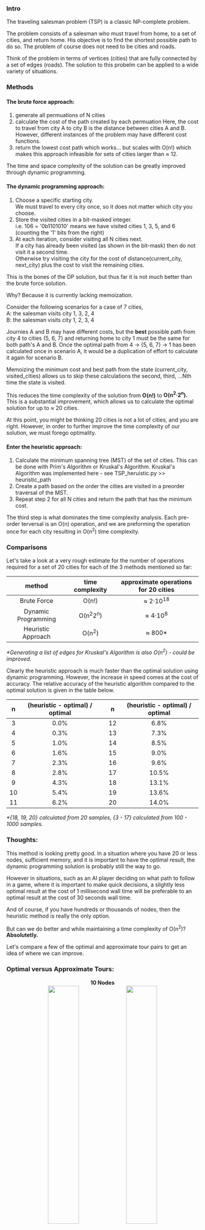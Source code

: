 ### Intro

The traveling salesman problem (TSP) is a classic NP-complete problem.

The problem consists of a salesman who must travel from home, to a set of cities, and return home.  His objective is to find the shortest possible path to do so.  The problem of course does not need to be cities and roads.

Think of the problem in terms of vertices (cities) that are fully connected by a set of edges (roads).  The solution to this probelm can be applied to a wide variety of situations.

### Methods

#### <b>The brute force approach:</b>
1. generate all permuations of N cities
2. calculate the cost of the path created by each permuation
Here, the cost to travel from city A to city B is the distance between cities A and B.
However, different instances of the problem may have different cost functions.
3. return the lowest cost path
which works... but scales with O(n!) which makes this approach infeasible for sets of cities larger than &approx; 12.

The time and space complexity of the solution can be greatly improved through dynamic programming.

#### <b>The dynamic programming approach:</b>
1. Choose a specific starting city.<br>
We must travel to every city once, so it does not matter which city you choose.
2. Store the visited cities in a bit-masked integer.<br>
i.e. 106 = '0b1101010' means we have visited cities 1, 3, 5, and 6 (counting the '1' bits from the right)
3. At each iteration, consider visiting all N cities next.<br>
If a city has already been visited (as shown in the bit-mask) then do not visit it a second time.<br>
Otherwise try visiting the city for the cost of distance(current_city, next_city) plus the cost to visit the remaining cities.

This is the bones of the DP solution, but thus far it is not much better than the brute force solution.

Why? Because it is currently lacking memoization.

Consider the following scenarios for a case of 7 cities, <br>
A: the salesman visits city 1, 3, 2, 4 <br>
B: the salesman visits city 1, 2, 3, 4 

Journies A and B may have different costs, but the <b>best</b> possible path from city 4 to cities {5, 6, 7} and returning home to city 1 must be the same for both path's A and B.  Once the optimal path from 4 -> {5, 6, 7} -> 1 has been calculated once in scenario A, it would be a duplication of effort to calculate it again for scenario B.

Memoizing the minimum cost and best path from the state (current_city, visited_cities) allows us to skip these calculations the second, third, ...Nth time the state is visited.  

This reduces the time complexity of the solution from <b>O(n!)</b> to <b>O(n<sup>2</sup>&middot;2<sup>n</sup>).</b><br>
This is a substantial improvement, which allows us to calculate the optimal solution for up to &approx; 20 cities.

At this point, you might be thinking 20 cities is not a lot of cities, and you are right.
However, in order to further improve the time complexity of our solution, we must forego optimality.

#### <b>Enter the heuristic approach:</b>

1. Calculate the minimum spanning tree (MST) of the set of cities.
This can be done with Prim's Algorithm or Kruskal's Algorithm.
Kruskal's Algorithm was implemented here - see TSP_heruistic.py >> heuristic_path
2. Create a path based on the order the cities are visited in a preorder traversal of the MST.
3. Repeat step 2 for all N cities and return the path that has the minimum cost.

The third step is what dominates the time complexity analysis.  Each pre-order terversal is an O(n) operation, and we are preforming the operation once for each city resulting in O(n<sup>2</sup>) time complexity.

### Comparisons

Let's take a look at a very rough estimate for the number of operations required for a set of 20 cities for each of the 3 methods mentioned so far:

| method | time complexity | approximate operations for 20 cities |
|:---:|:---:|:---:|
|Brute Force| O(n!)| &approx; 2&middot;10<sup>18</sup>|
|Dynamic Programming |O(n<sup>2</sup>2<sup>n</sup>)| &approx; 4&middot;10<sup>8</sup> | 
|Heuristic Approach | O(n<sup>2</sup>) | &approx; 800* |
<i>*Generating a list of edges for Kruskal's Algorithm is also O(n<sup>2</sup>) - could be improved.</i>

Clearly the heuristic approach is much faster than the optimal solution using dynamic programming.
However, the increase in speed comes at the cost of accuracy.  The relative accuracy of the heuristic algorithm compared to the optimal solution is given in the table below.


| n | (heuristic - optimal) / optimal | | n | (heuristic - optimal) / optimal |
|:----:|:---:|:---:|:---:|:---:|
| 3  | 0.0% | | 12  | 6.8% |
| 4  | 0.3% | | 13  | 7.3% |
| 5  | 1.0%  | | 14  | 8.5% |
| 6  | 1.6%  | | 15  | 9.0% |
| 7  | 2.3%  | | 16  | 9.6% |
| 8  | 2.8%  | | 17  | 10.5% |
| 9  | 4.3%  | | 18  | 13.1% |
| 10  | 5.4%  | | 19 | 13.6% |
| 11  | 6.2%  | | 20 | 14.0% |
<i>*{18, 19, 20} calculated from 20 samples, {3 - 17} calculated from 100 - 1000 samples.</i>

### Thoughts:

This method is looking pretty good.  In a situation where you have 20 or less nodes, sufficient memory, and it is important to have the optimal result, the dynamic programming solution is probably still the way to go.

However in situations, such as an AI player deciding on what path to follow in a game, where it is important to make quick decisions, a slightly less optimal result at the cost of 1 millisecond wall time will be preferable to an optimal result at the cost of 30 seconds wall time. 

And of course, if you have hundreds or thousands of nodes, then the heuristic method is really the only option.

But can we do better and while maintaining a time complexity of O(n<sup>2</sup>)? <b>Absolutetly.</b>

Let's compare a few of the optimal and approximate tour pairs to get an idea of where we can improve.

### Optimal versus Approximate Tours:

<p align="center"><b>10 Nodes</b><br>
<img src="./images/10_nodes_.png" width="40%">
<img src="./images/10_nodes.png" width="40%">
</p>

<p align="center"><b>14 Nodes</b><br>
<img src="./images/14_nodes_.png" width="40%">
<img src="./images/14_nodes.png" width="40%">
</p>

<p align="center"><b>18 Nodes</b><br>
<img src="./images/1.png" width="40%">
<img src="./images/1e.png" width="40%">

<img src="./images/4.png" width="40%">
<img src="./images/4e.png" width="40%">
</p>

### Observations:

1. When there are fewer nodes, the heuristic approach will often find the optimal path
2. Often, the error originates due to the path taking a detour through a point that would obviously fit better elsewhere in the path

### Idea:

Think of the path like a rubber band.  If we take out a point, the path will fill the gap by connecting the 2 neighboring points 2.

In doing so, the rubber band will relax a little because it is not being stretched as far.

However, we need to visit all the points so we must re-insert the point between two of the existing nodes in the path.

But, perhaps there is a better place in the path for this point than where we removed it from.  

Look at the approximate path for the 14 node plot.  Now picture removing the node at (42, 22) from the plot. The rubber band would relax by connecting nodes (60, 5) and (50, 35).  Insert the point (42, 22) back into the path, which two nodes should it go between?  The two nodes that will stretch the rubber band the least.  In this case (25, 21) and (50, 35).  

### Improvement to the heuristic method:

I call this improvement relaxation because it is relaxing the tension in the hypothetical rubber band.  

It is a simple and intuitive idea for improving the heuristic and as such probably already has a more formal name.

To relax the path:
1. For each node (b) calculate the cost of removing it from the path.<br>
<b>removal_cost = distance(a, c) - distance(b, c) - distance(a, b)</b> <br>
where a and c are the neighbors of node b in the path<br>
removal_cost will be negative because we are removing tension from the path by removing node b<br>
2. For each pair of neighboring nodes, calculate the cost of inserting node b<br>
<b>insertion_cost = distance(a, b) + distance(b, c) - distance(a, c)</b>
insertion cost will be non-negative because we are stretching the band to insert point b<br>
3. Insert node b at the location that will have the greatest overall relaxation for the band<br>
<b>total_relaxation = insertion_cost + removal_cost</b><br>
4. Repeat for all nodes in the path
5. Repeat steps 1 - 4 until there are no gains from path relaxation (typically 1 or 2 cycles in total)

### Comparisons

| n | (heuristic - optimal) / optimal | | n | (heuristic - optimal) / optimal |
|:----:|:---:|:---:|:---:|:---:|
| 3  | 0.00% | | 12  | 1.25% |
| 4  | 0.00% | | 13  | 1.36% |
| 5  | 0.00%  | | 14  | 2.18% |
| 6  | 0.07%  | | 15  | 2.80% |
| 7  | 0.11%  | | 16  | 3.12% |
| 8  | 0.31%  | | 17  | 3.18% |
| 9  | 0.40%  | | 18  | 4.22% |
| 10  | 0.71%  | | 19 | 4.52% |
| 11  | 1.19%  | | 20 | 4.48% |
<i>*{20} calculated from 50 samples, {3 - 19} calculated from 100 - 1000 samples.</i>

### Optimal versus Approximate Tours:
<b>Before Relaxatoin (left) and After Relaxation (right)</b>

<p align="center"><b>18 Nodes</b><br>
<img src="./images/18_pt_heur_path.png" width="40%">
<img src="./images/18_pt_relaxed.png" width="40%">
</p>


<p align="center"><b>20 Nodes</b><br>
<img src="./images/20_pt_heur_path.png" width="40%">
<img src="./images/20_pt_relaxed.png" width="40%">
</p>

<p align="center"><b>20 Nodes</b><br>
<img src="./images/20_pt_heur_path2.png" width="40%">
<img src="./images/20_pt_relaxed2.png" width="40%">
</p>

This method is looking great compared to the previous heuristic!<br>
But is there more that we can do?

### Observations:

We can learn more by studying where path relaxation failed to produce the optimal solution than we can from studying where it worked perfectly.

Firstly, let's consider what we could do to improve the solution in the 20 node scenario.  Specifically let us consider the first set of 20 nodes.

The optimal solution and relaxed heuristic solution agree on the best path everywhere except for the 8 nodes between (35, 99) and (95, 83).

Since this is a small subset of the total set of nodes, we could apply the dynamic programming solution to find the best path from node (35, 99) to node (5, 83) keeping the two nodes pinned with respect to the remainder of the nodes.  This would require O(k<sup>2</sup>&middot;2<sup>k</sup>) time where k is the length of the gap between nodes.

Furthermore because in general we will not know where the heuristic solution deviates from the optimal solution, this needs to be applied n times along the path of nodes - resulting in O(n&middot;k<sup>2</sup>&middot;2<sup>k</sup>) time complexity.  Which for 2&middot;k <= n will still be much faster than the dynamic programming approach for the optimal solution.  

### Visual result of k-subset optimization:

<b>Before relaxation (left), After relaxation (middle), After subset optimization (right)</b><br>
<b>k is the subset size that was optimized.</b>

<p align="center"><b>20 Nodes ; k = 5</b><br>
<img src="./images/heur-rel-sub/204hn5.png" width="32%">
<img src="./images/heur-rel-sub/204rn5.png" width="32%">
<img src="./images/heur-rel-sub/204sn5.png" width="32%">
</p>


<p align="center"><b>20 Nodes ; k = 8</b><br>
<img src="./images/heur-rel-sub/20h1.png" width="32%">
<img src="./images/heur-rel-sub/20r1.png" width="32%">
<img src="./images/heur-rel-sub/20s1.png" width="32%">
</p>

<p align="center"><b>20 Nodes ; k = 10</b><br>
<img src="./images/heur-rel-sub/20h2.png" width="32%">
<img src="./images/heur-rel-sub/20r2.png" width="32%">
<img src="./images/heur-rel-sub/20s2.png" width="32%">
</p>

<p align="center"><b>20 Nodes ; k = 10</b><br>
<img src="./images/heur-rel-sub/203h.png" width="32%">
<img src="./images/heur-rel-sub/203r.png" width="32%">
<img src="./images/heur-rel-sub/203s.png" width="32%">
</p>

### Comparisons

<b>Approximate path is found through:</b>
1. Calculate MST
2. Find best (lowest cost) pre-order traversal of MST
3. Relax points one by one
4. Replace continuous subsets of k nodes with the optimal arrangement where k = n // 2.

| n | (heuristic - optimal) / optimal | | n | (heuristic - optimal) / optimal |
|:----:|:---:|:---:|:---:|:---:|
| 3  | 0.000% | | 12  | 0.200% |
| 4  | 0.000% | | 13  | 0.352% |
| 5  | 0.012%  | | 14  | 0.232% |
| 6  | 0.002%  | | 15  | 0.423% |
| 7  | 0.029%  | | 16  | 0.620% |
| 8  | 0.017%  | | 17  | 0.454% |
| 9  | 0.070%  | | 18  | 0.225% |
| 10  | 0.083%  | | 19 | 0.856% |
| 11  | 0.200%  | | 20 | 0.458% |
<b><i>*{19, 20} calcualted from 50 samples, {3-18} calculated from 100 - 1000 samples.</i><br>
Note: percent error does not necessarily reflect how close the heuristic path is to the optimal path.  In this case the heuristic path typically has 0% error however when the path is not perfect, the error is slightly less than the errors reported in the previous table on average.</b>

| method | time complexity | wall time for 20 cities | typical percentage over optimal path length |
|:---:|:---:|:---:|:---:|
|Brute Force| O(n!)| TLE | 0% |
|Dynamic Programming |O(n<sup>2</sup> 2<sup>n</sup>)| &approx; 31 sec | 0% |
|Heuristic Approach | O(n<sup>2</sup>) | &approx; 1 ms | 14%
|Heuristic Approach with Path Relaxation | O(n<sup>2</sup>) | &approx; 3 ms | 5% |
|Heuristic Approach with Path Relaxation and k-subset Optimization | O(n k<sup>2</sup> 2<sup>k</sup>) | &approx; 500 ms | 0%|
<i>\*Typical error is based on a set size of 20 vertices.</i><br>
<i>\*k is floor(n / 2) for the k-subset optimization</i>